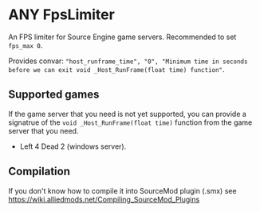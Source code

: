 # ANY FpsLimiter
 
An FPS limiter for Source Engine game servers. Recommended to set `fps_max 0`.

Provides convar: `"host_runframe_time", "0", "Minimum time in seconds before we can exit void _Host_RunFrame(float time) function"`.

## Supported games
If the game server that you need is not yet supported, you can provide a signatrue of the `void _Host_RunFrame(float time)` function from the game server that you need.

- Left 4 Dead 2 (windows server).

## Compilation
If you don't know how to compile it into SourceMod plugin (.smx) see https://wiki.alliedmods.net/Compiling_SourceMod_Plugins